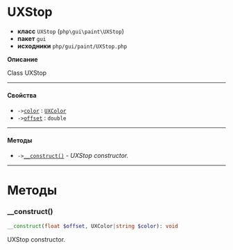 # UXStop

- **класс** `UXStop` (`php\gui\paint\UXStop`)
- **пакет** `gui`
- **исходники** `php/gui/paint/UXStop.php`

**Описание**

Class UXStop

---

#### Свойства

- `->`[`color`](#prop-color) : [`UXColor`](https://github.com/jphp-group/jphp-gui-ext/blob/master/jphp-gui-ext/api-docs/classes/php/gui/paint/UXColor.ru.md)
- `->`[`offset`](#prop-offset) : `double`

---

#### Методы

- `->`[`__construct()`](#method-__construct) - _UXStop constructor._

---
# Методы

<a name="method-__construct"></a>

### __construct()
```php
__construct(float $offset, UXColor|string $color): void
```
UXStop constructor.